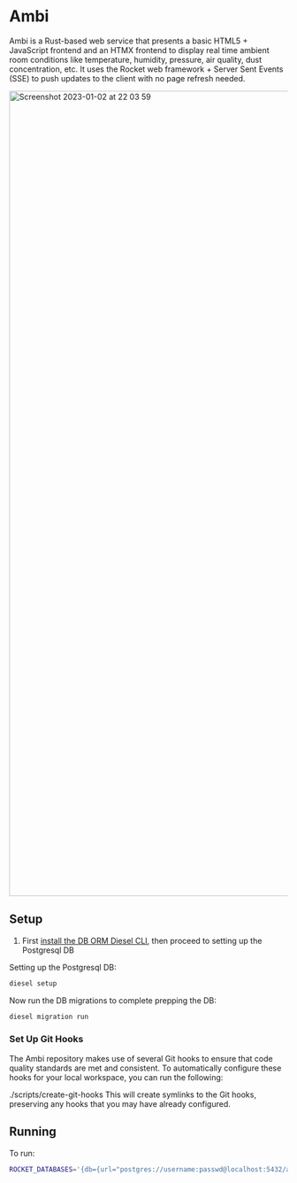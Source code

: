 # Ambi

Ambi is a Rust-based web service that presents a basic HTML5 + JavaScript frontend and an HTMX frontend to display real time ambient room conditions like temperature, humidity, pressure, air quality, dust concentration, etc. It uses the Rocket web framework + Server Sent Events (SSE) to push updates to the client with no page refresh needed.

<img width="1455" alt="Screenshot 2023-01-02 at 22 03 59" src="https://user-images.githubusercontent.com/3219120/210298784-cd1479e5-ef1b-4e81-b213-22dba83ec6bb.png">

## Setup

1. First [install the DB ORM Diesel CLI](https://diesel.rs/guides/getting-started), then proceed to setting up the Postgresql DB

Setting up the Postgresql DB:
```sh
diesel setup
```

Now run the DB migrations to complete prepping the DB:
```sh
diesel migration run
```

### Set Up Git Hooks

The Ambi repository makes use of several Git hooks to ensure that code quality standards are met and consistent. To automatically configure these hooks for your local workspace, you can run the following:

./scripts/create-git-hooks
This will create symlinks to the Git hooks, preserving any hooks that you may have already configured.

## Running

To run:
```sh
ROCKET_DATABASES='{db={url="postgres://username:passwd@localhost:5432/ambi_rs_dev"}}' cargo run
```
